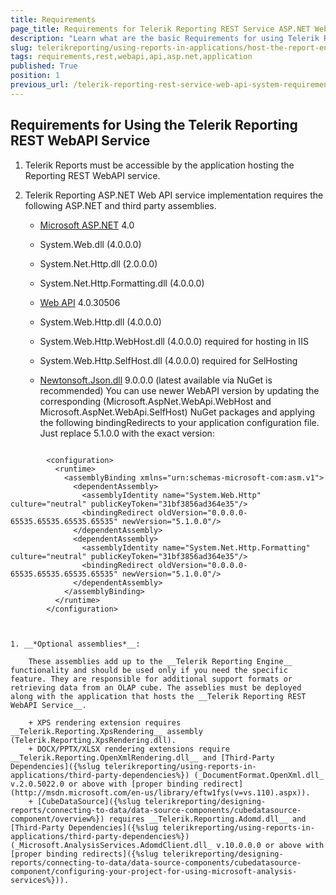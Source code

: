 ```yaml
---
title: Requirements
page_title: Requirements for Telerik Reporting REST Service ASP.NET Web API
description: "Learn what are the basic Requirements for using Telerik Reporting REST Service ASP.NET Web API in an Application."
slug: telerikreporting/using-reports-in-applications/host-the-report-engine-remotely/telerik-reporting-rest-services/asp.net-web-api-implementation/requirements
tags: requirements,rest,webapi,api,asp.net,application
published: True
position: 1
previous_url: /telerik-reporting-rest-service-web-api-system-requirements
---
```


## Requirements for Using the Telerik Reporting REST WebAPI Service

1. Telerik Reports must be accessible by the application hosting the Reporting REST WebAPI service.
1. Telerik Reporting ASP.NET Web API service implementation requires the following ASP.NET and third party assemblies.

	+ [Microsoft ASP.NET](https://learn.microsoft.com/en-us/aspnet/overview) 4.0
	+ System.Web.dll (4.0.0.0)
	+ System.Net.Http.dll (2.0.0.0)
	+ System.Net.Http.Formatting.dll (4.0.0.0)
	+ [Web API](https://learn.microsoft.com/en-us/aspnet/web-api/) 4.0.30506
	+ System.Web.Http.dll (4.0.0.0)
	+ System.Web.Http.WebHost.dll (4.0.0.0) required for hosting in IIS
	+ System.Web.Http.SelfHost.dll (4.0.0.0) required for SelHosting
	+ [Newtonsoft.Json.dll](https://www.newtonsoft.com/json) 9.0.0.0 (latest available via NuGet is recommended) You can use newer WebAPI version by updating the corresponding (Microsoft.AspNet.WebApi.WebHost and Microsoft.AspNet.WebApi.SelfHost) NuGet packages and applying the following bindingRedirects to your application configuration file. Just replace 5.1.0.0 with the exact version:

		````XML
<?xml version="1.0" encoding="utf-8" ?>
			<configuration>
			  <runtime>
				<assemblyBinding xmlns="urn:schemas-microsoft-com:asm.v1">
				  <dependentAssembly>
					<assemblyIdentity name="System.Web.Http" culture="neutral" publicKeyToken="31bf3856ad364e35"/>
					<bindingRedirect oldVersion="0.0.0.0-65535.65535.65535.65535" newVersion="5.1.0.0"/>
				  </dependentAssembly>
				  <dependentAssembly>
					<assemblyIdentity name="System.Net.Http.Formatting" culture="neutral" publicKeyToken="31bf3856ad364e35"/>
					<bindingRedirect oldVersion="0.0.0.0-65535.65535.65535.65535" newVersion="5.1.0.0"/>
				  </dependentAssembly>
				</assemblyBinding>
			  </runtime>
			</configuration>
````


1. __*Optional assemblies*__:

	These assemblies add up to the __Telerik Reporting Engine__ functionality and should be used only if you need the specific feature. They are responsible for additional support formats or retrieving data from an OLAP cube. The asseblies must be deployed along with the application that hosts the __Telerik Reporting REST WebAPI Service__.

	+ XPS rendering extension requires __Telerik.Reporting.XpsRendering__ assembly (Telerik.Reporting.XpsRendering.dll).
	+ DOCX/PPTX/XLSX rendering extensions require __Telerik.Reporting.OpenXmlRendering.dll__ and [Third-Party Dependencies]({%slug telerikreporting/using-reports-in-applications/third-party-dependencies%}) (_DocumentFormat.OpenXml.dll_ v.2.0.5022.0 or above with [proper binding redirect](http://msdn.microsoft.com/en-us/library/eftw1fys(v=vs.110).aspx)).
	+ [CubeDataSource]({%slug telerikreporting/designing-reports/connecting-to-data/data-source-components/cubedatasource-component/overview%}) requires __Telerik.Reporting.Adomd.dll__ and [Third-Party Dependencies]({%slug telerikreporting/using-reports-in-applications/third-party-dependencies%}) (_Microsoft.AnalysisServices.AdomdClient.dll_ v.10.0.0.0 or above with [proper binding redirects]({%slug telerikreporting/designing-reports/connecting-to-data/data-source-components/cubedatasource-component/configuring-your-project-for-using-microsoft-analysis-services%})).

